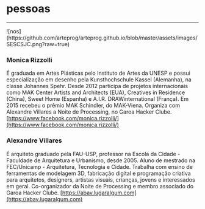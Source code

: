 # pessoas
<hr>
![nos](https://github.com/arteprog/arteprog.github.io/blob/master/assets/images/SESCSJC.png?raw=true)

### Monica Rizzolli
É graduada em Artes Plásticas pelo Instituto de Artes da UNESP e possui especialização em desenho pela Kunsthochschule Kassel (Alemanha), na classe Johannes Spehr. Desde 2012 participa de projetos internacionais como MAK Center Artists and Architects (EUA), Creatives in Residence (China), Sweet Home (Espanha) e A.I.R. DRAWinternational (França). Em 2015 recebeu o prêmio MAK Schindler, do MAK-Viena. Organiza com Alexandre Villares a Noite de Processing, no Garoa Hacker Clube.
[https://www.facebook.com/monica.rizzolli/](https://www.facebook.com/monica.rizzolli/)
 
### Alexandre Villares
É arquiteto graduado pela FAU-USP, professor na Escola da Cidade - Faculdade de Arquitetura e Urbanismo, desde 2005. Aluno de mestrado na FEC/Unicamp - Arquitetura, Tecnologia e Cidade. Trabalha com ensino de ferramentas de modelagem 3D, fabricação digital e programação criativa para arquitetos, designers, artistas visuais, crianças, jovens e interessados em geral. Co-organizador da Noite de Processing e membro associado do Garoa Hacker Clube.
[https://abav.lugaralgum.com](https://abav.lugaralgum.com)

 <script src="footer.js"></script>

